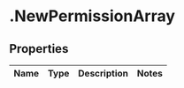 # .NewPermissionArray

## Properties
Name | Type | Description | Notes
------------ | ------------- | ------------- | -------------


